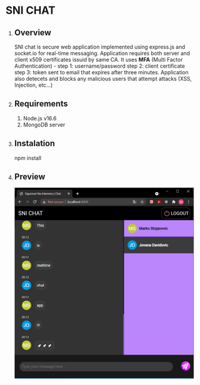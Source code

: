 # SNI CHAT

1. ## Overview
   SNI chat is secure web application implemented using express.js and socket.io for real-time messaging. Application requires both server and client x509 certificates issuid by same CA. It uses **MFA** (Multi Factor Authentication) - step 1: username/password
   step 2: client certificate
   step 3: token sent to email that expires after three minutes. 
   Application also detecets and blocks any malicious users that attempt attacks (XSS, Injection, etc...)
2. ## Requirements
   1. Node.js v16.6
   2. MongoDB server
3. ## Instalation
   npm install
4. ## Preview
   ![Preview](preview/sni.png)
